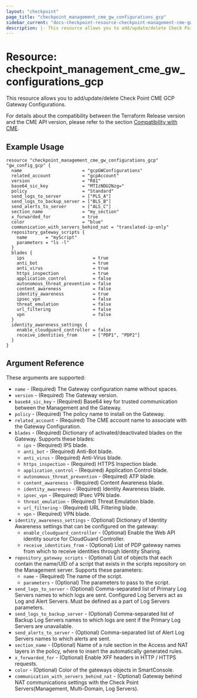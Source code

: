 ```yaml
---
layout: "checkpoint"
page_title: "checkpoint_management_cme_gw_configurations_gcp"
sidebar_current: "docs-checkpoint-resource-checkpoint-management-cme-gw-configurations-gcp"
description: |- This resource allows you to add/update/delete Check Point CME GCP Gateway Configurations.
---
```


# Resource: checkpoint_management_cme_gw_configurations_gcp

This resource allows you to add/update/delete Check Point CME GCP Gateway Configurations.

For details about the compatibility between the Terraform Release version and the CME API version, please refer to the section [Compatibility with CME](https://registry.terraform.io/providers/CheckPointSW/checkpoint/latest/docs#compatibility-with-cme).


## Example Usage

```hcl
resource "checkpoint_management_cme_gw_configurations_gcp" "gw_config_gcp" {
  name                       = "gcpGWConfigurations"
  related_account            = "gcpAccount"
  version                    = "R81"
  base64_sic_key             = "MTIzNDU2Nzg="
  policy                     = "Standard"
  send_logs_to_server        = ["PLS_A"]
  send_logs_to_backup_server = ["BLS_B"]
  send_alerts_to_server      = ["ALS_C"]
  section_name               = "my_section"
  x_forwarded_for            = true
  color                      = "blue"
  communication_with_servers_behind_nat = "translated-ip-only"
  repository_gateway_scripts {
    name       = "myScript"
    parameters = "ls -l"
  }
  blades {
    ips                          = true
    anti_bot                     = true
    anti_virus                   = true
    https_inspection             = true
    application_control          = false
    autonomous_threat_prevention = false
    content_awareness            = false
    identity_awareness           = true
    ipsec_vpn                    = false
    threat_emulation             = false
    url_filtering                = false
    vpn                          = false
  }
  identity_awareness_settings {
    enable_cloudguard_controller = false
    receive_identities_from      = ["PDP1", "PDP2"]
  }
}
```

## Argument Reference

These arguments are supported:

* `name` - (Required) The Gateway configuration name without spaces.
* `version` - (Required) The Gateway version.
* `base64_sic_key` - (Required) Base64 key for trusted communication between the Management and the Gateway.
* `policy` - (Required)  The policy name to install on the Gateway.
* `related_account` - (Required) The CME account name to associate with the Gateway Configuration.
* `blades` - (Required) Dictionary of activated/deactivated blades on the Gateway. Supports these blades:
    * `ips` - (Required) IPS blade.
    * `anti_bot` - (Required) Anti-Bot blade.
    * `anti_virus` - (Required) Anti-Virus blade.
    * `https_inspection` - (Required) HTTPS Inspection blade.
    * `application_control` - (Required) Application Control blade.
    * `autonomous_threat_prevention` - (Required) ATP blade.
    * `content_awareness` - (Required) Content Awareness blade.
    * `identity_awareness` - (Required) Identity Awareness blade.
    * `ipsec_vpn` - (Required) IPsec VPN blade.
    * `threat_emulation` - (Required) Threat Emulation blade.
    * `url_filtering` - (Required) URL Filtering blade.
    * `vpn` - (Required) VPN blade.
* `identity_awareness_settings` - (Optional) Dictionary of Identity Awareness settings that can be configured on the gateway:
    * `enable_cloudguard_controller` - (Optional) Enable the Web API identity source for CloudGuard Controller.
    * `receive_identities_from` - (Optional) List of PDP gateway names from which to receive identities through Identity Sharing.
* `repository_gateway_scripts` - (Optional) List of objects that each contain the name/UID of a script that exists in
  the scripts repository on the Management server. Supports these parameters:
    * `name` - (Required) The name of the script.
    * `parameters` - (Optional) The parameters to pass to the script.
* `send_logs_to_server` - (Optional) Comma-separated list of Primary Log Servers names to which logs are sent.
  Configured Log Servers act as Log and Alert Servers. Must be defined as a part of Log Servers parameters.
* `send_logs_to_backup_server` - (Optional) Comma-separated list of Backup Log Servers names to which logs are sent if
  the Primary Log Servers are unavailable.
* `send_alerts_to_server` - (Optional) Comma-separated list of Alert Log Servers names to which alerts are sent.
* `section_name` - (Optional) Name of a rule section in the Access and NAT layers in the policy, where to insert the automatically generated rules.
* `x_forwarded_for` - (Optional) Enable XFF headers in HTTP / HTTPS requests.
* `color` - (Optional) Color of the gateways objects in SmartConsole.
* `communication_with_servers_behind_nat` - (Optional) Gateway behind NAT communications settings with the Check Point Servers(Management, Multi-Domain, Log Servers).